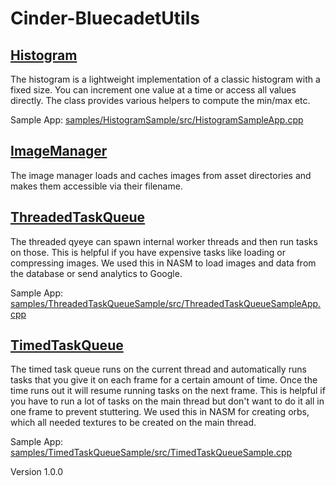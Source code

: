 # Cinder-BluecadetUtils

## [Histogram](src/Histogram.h)

The histogram is a lightweight implementation of a classic histogram with a fixed size. You can increment one value at a time or access all values directly. The class provides various helpers to compute the min/max etc.

Sample App: [samples/HistogramSample/src/HistogramSampleApp.cpp](samples/HistogramSample/src/HistogramSampleApp.cpp)

## [ImageManager](src/ImageManager.h)

The image manager loads and caches images from asset directories and makes them accessible via their filename.

## [ThreadedTaskQueue](src/ThreadedTaskQueue.h)

The threaded qyeye can spawn internal worker threads and then run tasks on those. This is helpful if you have expensive tasks like loading or compressing images. We used this in NASM to load images and data from the database or send analytics to Google.

Sample App: [samples/ThreadedTaskQueueSample/src/ThreadedTaskQueueSampleApp.cpp](samples/ThreadedTaskQueueSample/src/ThreadedTaskQueueSampleApp.cpp)

## [TimedTaskQueue](src/TimedTaskQueue.h)

The timed task queue runs on the current thread and automatically runs tasks that you give it on each frame for a certain amount of time. Once the time runs out it will resume running tasks on the next frame. This is helpful if you have to run a lot of tasks on the main thread but don't want to do it all in one frame to prevent stuttering. We used this in NASM for creating orbs, which all needed textures to be created on the main thread.

Sample App: [samples/TimedTaskQueueSample/src/TimedTaskQueueSample.cpp](samples/TimedTaskQueueSample/src/TimedTaskQueueSample.cpp)

Version 1.0.0
